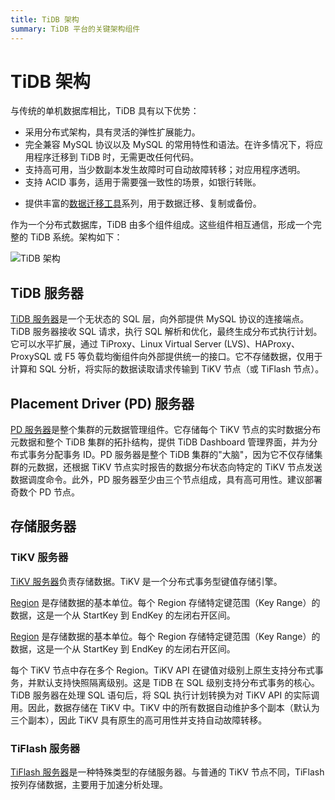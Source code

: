 ```yaml
---
title: TiDB 架构
summary: TiDB 平台的关键架构组件
---
```


# TiDB 架构

与传统的单机数据库相比，TiDB 具有以下优势：

* 采用分布式架构，具有灵活的弹性扩展能力。
* 完全兼容 MySQL 协议以及 MySQL 的常用特性和语法。在许多情况下，将应用程序迁移到 TiDB 时，无需更改任何代码。
* 支持高可用，当少数副本发生故障时可自动故障转移；对应用程序透明。
* 支持 ACID 事务，适用于需要强一致性的场景，如银行转账。

<CustomContent platform="tidb">

* 提供丰富的[数据迁移工具](/migration-overview.md)系列，用于数据迁移、复制或备份。

</CustomContent>

作为一个分布式数据库，TiDB 由多个组件组成。这些组件相互通信，形成一个完整的 TiDB 系统。架构如下：

![TiDB 架构](https://docs-download.pingcap.com/media/images/docs/tidb-architecture-v6.png)

## TiDB 服务器

[TiDB 服务器](/tidb-computing.md)是一个无状态的 SQL 层，向外部提供 MySQL 协议的连接端点。TiDB 服务器接收 SQL 请求，执行 SQL 解析和优化，最终生成分布式执行计划。它可以水平扩展，通过 TiProxy、Linux Virtual Server (LVS)、HAProxy、ProxySQL 或 F5 等负载均衡组件向外部提供统一的接口。它不存储数据，仅用于计算和 SQL 分析，将实际的数据读取请求传输到 TiKV 节点（或 TiFlash 节点）。

## Placement Driver (PD) 服务器

[PD 服务器](/tidb-scheduling.md)是整个集群的元数据管理组件。它存储每个 TiKV 节点的实时数据分布元数据和整个 TiDB 集群的拓扑结构，提供 TiDB Dashboard 管理界面，并为分布式事务分配事务 ID。PD 服务器是整个 TiDB 集群的"大脑"，因为它不仅存储集群的元数据，还根据 TiKV 节点实时报告的数据分布状态向特定的 TiKV 节点发送数据调度命令。此外，PD 服务器至少由三个节点组成，具有高可用性。建议部署奇数个 PD 节点。

## 存储服务器

### TiKV 服务器

[TiKV 服务器](/tidb-storage.md)负责存储数据。TiKV 是一个分布式事务型键值存储引擎。

<CustomContent platform="tidb">

[Region](/glossary.md#regionpeerraft-group) 是存储数据的基本单位。每个 Region 存储特定键范围（Key Range）的数据，这是一个从 StartKey 到 EndKey 的左闭右开区间。

</CustomContent>

<CustomContent platform="tidb-cloud">

[Region](/tidb-cloud/tidb-cloud-glossary.md#region) 是存储数据的基本单位。每个 Region 存储特定键范围（Key Range）的数据，这是一个从 StartKey 到 EndKey 的左闭右开区间。

</CustomContent>

每个 TiKV 节点中存在多个 Region。TiKV API 在键值对级别上原生支持分布式事务，并默认支持快照隔离级别。这是 TiDB 在 SQL 级别支持分布式事务的核心。TiDB 服务器在处理 SQL 语句后，将 SQL 执行计划转换为对 TiKV API 的实际调用。因此，数据存储在 TiKV 中。TiKV 中的所有数据自动维护多个副本（默认为三个副本），因此 TiKV 具有原生的高可用性并支持自动故障转移。

### TiFlash 服务器

[TiFlash 服务器](/tiflash/tiflash-overview.md)是一种特殊类型的存储服务器。与普通的 TiKV 节点不同，TiFlash 按列存储数据，主要用于加速分析处理。
